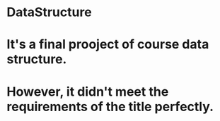 # DataStructure
# It's a final prooject of course data structure.
# However, it didn't meet the requirements of the title perfectly.
